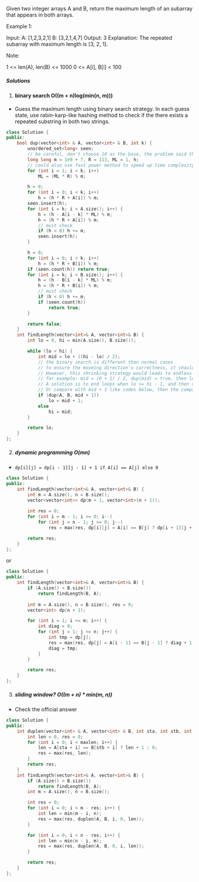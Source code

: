 Given two integer arrays A and B, return the maximum length of an subarray that appears in both arrays.

Example 1:

Input:
A: [1,2,3,2,1]
B: [3,2,1,4,7]
Output: 3
Explanation: 
The repeated subarray with maximum length is [3, 2, 1].
 

Note:

1 <= len(A), len(B) <= 1000
0 <= A[i], B[i] < 100

##### Solutions

1. #### binary search O((m + n)log(min(n, m)))

- Guess the maximum length using binary search strategy. In each guess state, use rabin-karp-like hashing method to check if the there exists a repeated substring in both two strings.

```c++
class Solution {
public:
    bool dup(vector<int> & A, vector<int> & B, int k) {
        unordered_set<long> seen;
        // be careful, don't choose 10 as the base, the problem said the num range is [0, 100], thus choose the first larger prime number as the base.
        long long m = 1e9 + 7, R = 113, ML = 1, h;
        // could also use fast power method to speed up time complexity from O(k) to log(k)
        for (int i = 1; i < k; i++)
            ML = (ML * R) % m;

        h = 0;
        for (int i = 0; i < k; i++)
            h = (h * R + A[i]) % m;
        seen.insert(h);
        for (int i = k; i < A.size(); i++) {
            h = (h - A[i - k] * ML) % m;
            h = (h * R + A[i]) % m;
            // must check
            if (h < 0) h += m;
            seen.insert(h);
        }

        h = 0;
        for (int i = 0; i < k; i++)
            h = (h * R + B[i]) % m;
        if (seen.count(h)) return true;
        for (int i = k; i < B.size(); i++) {
            h = (h - B[i - k] * ML) % m;
            h = (h * R + B[i]) % m;
            // must check
            if (h < 0) h += m;
            if (seen.count(h))
                return true;
        }

        return false;
    }
    int findLength(vector<int>& A, vector<int>& B) {
        int lo = 0, hi = min(A.size(), B.size());

        while (lo < hi) {
            int mid = lo + ((hi - lo) / 2);
            // the binary search is different than normal cases
            // to ensure the moveing direction's correctness, it should be if (!dup()) hi = mid - 1; else lo = mid.
            // However, this shrinking strategy would leads to endless loop.
            // for example: mid = (0 + 1) / 2, dup(mid) = true, then lo = 0 again.
            // A solution is to end loops when lo >= hi - 1, and then check both lo and lo + 1 for the final answer.
            // Or compare with mid + 1 like codes below, then the comparison is the same as normal case.
            if (dup(A, B, mid + 1))
                lo = mid + 1;
            else
                hi = mid;
        }

        return lo;
    }
};
```

2. ##### dynamic programming O(mn)

- `dp[i][j] = dp[i - 1][j - 1] + 1 if A[i] == A[j] else 0`

```c++
class Solution {
public:
    int findLength(vector<int>& A, vector<int>& B) {
        int m = A.size(), n = B.size();
        vector<vector<int>> dp(m + 1, vector<int>(n + 1));
        
        int res = 0;
        for (int i = m - 1; i >= 0; i--)
            for (int j = n - 1; j >= 0; j--)
                res = max(res, dp[i][j] = A[i] == B[j] ? dp[i + 1][j + 1] + 1 : 0);

        return res;
    }
};
```

or

```c++
class Solution {
public:
    int findLength(vector<int>& A, vector<int>& B) {
        if (A.size() < B.size())
            return findLength(B, A);
        
        int m = A.size(), n = B.size(), res = 0;
        vector<int> dp(n + 1);

        for (int i = 1; i <= m; i++) {
            int diag = 0;
            for (int j = 1; j <= n; j++) {
                int tmp = dp[j];
                res = max(res, dp[j] = A[i - 1] == B[j - 1] ? diag + 1 : 0);
                diag = tmp;
            }
        }

        return res;
    }
};
```

3. ##### sliding window?  O((m + n) * min(m, n))

- Check the official answer

```c++
class Solution {
public:
    int duplen(vector<int> & A, vector<int> & B, int sta, int stb, int maxlen) {
        int len = 0, res = 0;
        for (int i = 0; i < maxlen; i++) {
            len = A[sta + i] == B[stb + i] ? len + 1 : 0;
            res = max(res, len);
        }
        return res;
    }
    int findLength(vector<int>& A, vector<int>& B) {
        if (A.size() < B.size())
            return findLength(B, A);
        int m = A.size(), n = B.size();

        int res = 0;
        for (int i = 0; i < m - res; i++) {
            int len = min(m - i, n);
            res = max(res, duplen(A, B, i, 0, len));
        }

        for (int i = 0; i < n - res; i++) {
            int len = min(n - i, m);
            res = max(res, duplen(A, B, 0, i, len));
        }

        return res;
    }
};
```